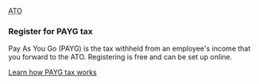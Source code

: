 <div class="badge squared stamp"><abbr title="Australian Tax Office">ATO</abbr></div>

### Register for PAYG tax

Pay As You Go (PAYG) is the tax withheld from an employee's income that you forward to the ATO. Registering is free and can be set up online.

[Learn how PAYG tax works](#)

